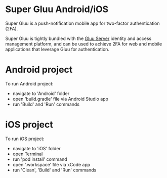 # Super Gluu Android/iOS
Super Gluu is a push-notification mobile app for two-factor authentication (2FA).

Super Gluu is tightly bundled with the [Gluu Server](https://gluu.org/docs/ce) identity and access management platform, and can be used to achieve 2FA for web and mobile applications that leverage Gluu for authentication.

# Android project
To run Android project:
- navigate to 'Android' folder
- open 'build.gradle' file via Android Studio app
- run 'Build' and 'Run' commands

# iOS project
To run iOS project:
- navigate to 'iOS' folder
- open Terminal
- run 'pod install' command
- open '.workspace' file via xCode app
- run 'Clean', 'Build' and 'Run' commands
